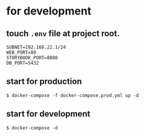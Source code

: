 
# for development
## touch `.env` file at project root.

```
SUBNET=192.168.22.1/24
WEB_PORT=80
STORYBOOK_PORT=8080
DB_PORT=5432
```
## start for production
```
$ docker-compose -f docker-compose.prod.yml up -d
```

## start for development
```
$ docker-compose -d
```
